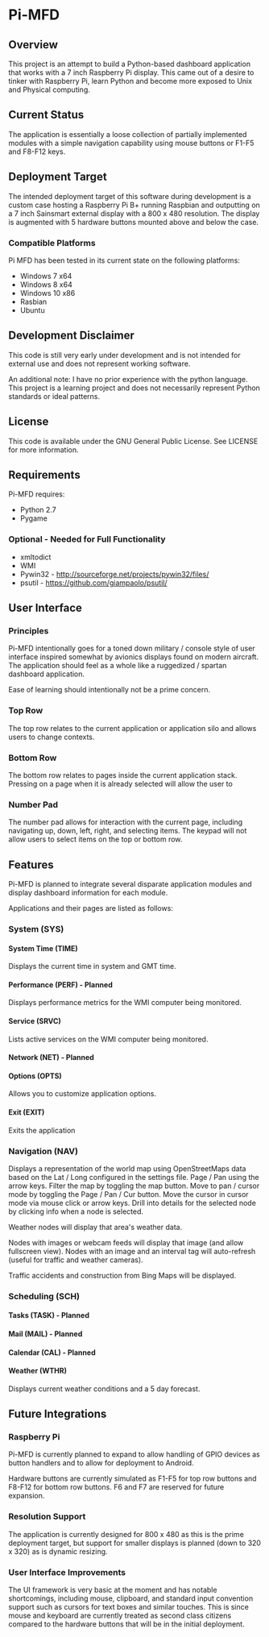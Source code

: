# Pi-MFD

## Overview
This project is an attempt to build a Python-based dashboard application that works with a 7 inch Raspberry Pi display. 
This came out of a desire to tinker with Raspberry Pi, learn Python and become more exposed to Unix and Physical computing.

## Current Status
The application is essentially a loose collection of partially implemented modules with a simple navigation capability 
using mouse buttons or F1-F5 and F8-F12 keys.

## Deployment Target
The intended deployment target of this software during development is a custom case hosting a Raspberry Pi B+ running
Raspbian and outputting on a 7 inch Sainsmart external display with a 800 x 480 resolution. The display is augmented
with 5 hardware buttons mounted above and below the case.

### Compatible Platforms
Pi MFD has been tested in its current state on the following platforms: 

* Windows 7 x64
* Windows 8 x64
* Windows 10 x86 
* Rasbian
* Ubuntu

## Development Disclaimer
This code is still very early under development and is not intended for external use and does not represent working
software.

An additional note: I have no prior experience with the python language. This project is a learning project and does
not necessarily represent Python standards or ideal patterns.

## License
This code is available under the GNU General Public License. See LICENSE for more information. 

## Requirements
Pi-MFD requires:

* Python 2.7
* Pygame

### Optional - Needed for Full Functionality
* xmltodict
* WMI
* Pywin32 - http://sourceforge.net/projects/pywin32/files/
* psutil - https://github.com/giampaolo/psutil/

## User Interface

### Principles
Pi-MFD intentionally goes for a toned down military / console style of user interface inspired somewhat by avionics
displays found on modern aircraft. The application should feel as a whole like a ruggedized / spartan dashboard application.

Ease of learning should intentionally not be a prime concern.

### Top Row
The top row relates to the current application or application silo and allows users to change contexts.

### Bottom Row
The bottom row relates to pages inside the current application stack.
Pressing on a page when it is already selected will allow the user to 

### Number Pad
The number pad allows for interaction with the current page, including navigating up, down, left, right, and selecting items.
The keypad will not allow users to select items on the top or bottom row.
    
## Features
Pi-MFD is planned to integrate several disparate application modules and display dashboard information for each module.

Applications and their pages are listed as follows:

### System (SYS)

#### System Time (TIME)
Displays the current time in system and GMT time.

#### Performance (PERF)  - Planned
Displays performance metrics for the WMI computer being monitored.

#### Service (SRVC)
Lists active services on the WMI computer being monitored.

#### Network (NET) - Planned
#### Options (OPTS)
Allows you to customize application options.

#### Exit (EXIT)
Exits the application

### Navigation (NAV)
Displays a representation of the world map using OpenStreetMaps data based on the Lat / Long configured in the settings
file. Page / Pan using the arrow keys. Filter the map by toggling the map button. Move to pan / cursor mode by toggling
the Page / Pan / Cur button. Move the cursor in cursor mode via mouse click or arrow keys. Drill into details for the
selected node by clicking info when a node is selected.

Weather nodes will display that area's weather data.

Nodes with images or webcam feeds will display that image (and allow fullscreen view). Nodes with an image and an
interval tag will auto-refresh (useful for traffic and weather cameras).

Traffic accidents and construction from Bing Maps will be displayed.

### Scheduling (SCH)
#### Tasks (TASK) - Planned
#### Mail (MAIL) - Planned
#### Calendar (CAL) - Planned
#### Weather (WTHR)
Displays current weather conditions and a 5 day forecast.

## Future Integrations

### Raspberry Pi

Pi-MFD is currently planned to expand to allow handling of GPIO devices as button handlers and to allow for deployment 
to Android.

Hardware buttons are currently simulated as F1-F5 for top row buttons and F8-F12 for bottom row buttons. F6 and F7 are
reserved for future expansion.

### Resolution Support

The application is currently designed for 800 x 480 as this is the prime deployment target, but support for smaller
displays is planned (down to 320 x 320) as is dynamic resizing.

### User Interface Improvements

The UI framework is very basic at the moment and has notable shortcomings, including mouse, clipboard, and standard
input convention support such as cursors for text boxes and similar touches. This is since mouse and keyboard are
currently treated as second class citizens compared to the hardware buttons that will be in the initial deployment.